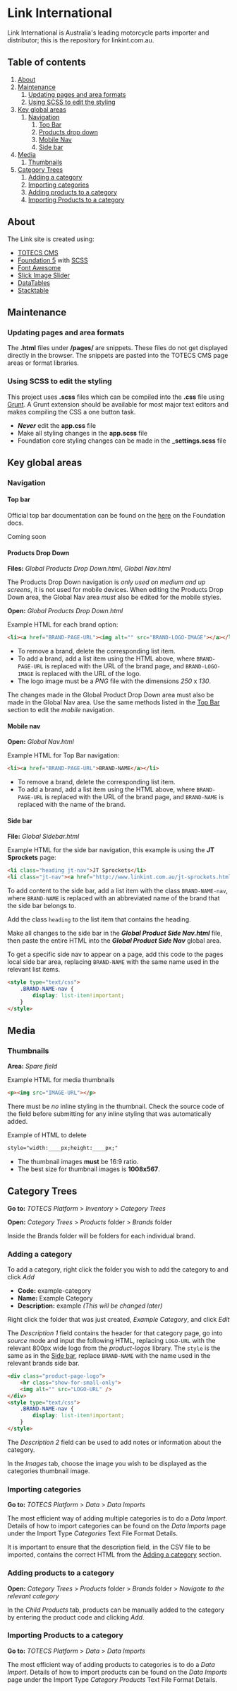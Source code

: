 # Link International
Link International is Australia's leading motorcycle parts importer and distributor; this is the repository for linkint.com.au.

## Table of contents
1. [About](#about)
2. [Maintenance](#maintenance)
	1. [Updating pages and area formats](#updating-pages-and-area-formats)
	2. [Using SCSS to edit the styling](#using-SCSS-to-edit-the-styling)
3. [Key global areas](#key-global-areas)
	1. [Navigation](#navigation)
		1. [Top Bar](#top-bar)
		2. [Products drop down](#products-drop-down)
		3. [Mobile Nav](#mobile-nav)
		4. [Side bar](#side-bar)
4. [Media](#media)
	1. [Thumbnails](#thumbnails)
5. [Category Trees](#category-trees)
	1. [Adding a category](#adding-a-category)
	2. [Importing categories](#importing-categories)
	3. [Adding products to a category](#adding-products-to-a-category)
	4. [Importing Products to a category](#importing-products-to-a-category)




## About
The Link site is created using:
* [TOTECS CMS](http://www.totecs.com/index_page.html)
* [Foundation 5](http://foundation.zurb.com/sites/docs/v/5.5.3/) with [SCSS](http://sass-lang.com/)
* [Font Awesome](http://fontawesome.io/icons/)
* [Slick Image Slider](http://kenwheeler.github.io/slick/)
* [DataTables](https://datatables.net/)
* [Stacktable](http://johnpolacek.github.io/stacktable.js/)


## Maintenance

### Updating pages and area formats
The **.html** files under **/pages/** are snippets. These files do not get displayed directly in the browser. The snippets are pasted into the TOTECS CMS page areas or format libraries.

### Using SCSS to edit the styling
This project uses **.scss** files which can be compiled into the **.css** file using [Grunt](http://gruntjs.com/getting-started). A Grunt extension should be available for most major text editors and makes compiling the CSS a one button task.

- **_Never_** edit the **app.css** file
- Make all styling changes in the **app.scss** file
- Foundation core styling changes can be made in the **_settings.scss** file

## Key global areas

### Navigation

#### Top bar

Official top bar documentation can be found on the [here](http://foundation.zurb.com/sites/docs/v/5.5.3/components/topbar.html) on the Foundation docs.

Coming soon

#### Products Drop Down

__Files:__ *Global Products Drop Down.html*, *Global Nav.html*

The Products Drop Down navigation is *only used on medium and up screens*, it is not used for mobile devices. When editing the Products Drop Down area, the Global Nav area *must* also be edited for the mobile styles.


__Open:__ *Global Products Drop Down.html*

Example HTML for each brand option:

```html
<li><a href="BRAND-PAGE-URL"><img alt="" src="BRAND-LOGO-IMAGE"></a></li>
```

- To remove a brand, delete the corresponding list item.
- To add a brand, add a list item using the HTML above, where ```BRAND-PAGE-URL``` is replaced with the URL of the brand page, and ```BRAND-LOGO-IMAGE``` is replaced with the URL of the logo.
- The logo image must be a *PNG* file with the dimensions *250* x *130*.

The changes made in the Global Product Drop Down area must also be made in the Global Nav area. Use the same methods listed in the [Top Bar](#top-bar) section to edit the *mobile* navigation.

#### Mobile nav

__Open:__ *Global Nav.html*

Example HTML for Top Bar navigation:

```html
<li><a href="BRAND-PAGE-URL">BRAND-NAME</a></li>
```

- To remove a brand, delete the corresponding list item.
- To add a brand, add a list item using the HTML above, where ```BRAND-PAGE-URL``` is replaced with the URL of the brand page, and ```BRAND-NAME``` is replaced with the name of the brand.


#### Side bar

__File:__ *Global Sidebar.html*

Example HTML for the side bar navigation, this example is using the **JT Sprockets** page:

```html
<li class="heading jt-nav">JT Sprockets</li>
<li class="jt-nav"><a href="http://www.linkint.com.au/jt-sprockets.html">About</a></li>
``` 

To add content to the side bar, add a list item with the class ```BRAND-NAME-nav```, where ```BRAND-NAME``` is replaced with an abbreviated name of the brand that the side bar belongs to.

Add the class ```heading``` to the list item that contains the heading.

Make all changes to the side bar in the **_Global Product Side Nav.html_** file, then paste the entire HTML into the **_Global Product Side Nav_** global area.

To get a specific side nav to appear on a page, add this code to the pages local side bar area, replacing ```BRAND-NAME``` with the same name used in the relevant list items.

```html
<style type="text/css">
	.BRAND-NAME-nav {
		display: list-item!important;
	}
</style>
```

## Media

### Thumbnails
__Area:__ *Spare field*

Example HTML for media thumbnails

```html
<p><img src="IMAGE-URL"></p>
```

There must be *no* inline styling in the thumbnail. Check the source code of the field before submitting for any inline styling that was automatically added.

Example of HTML to delete

```html
style="width:____px;height:____px;"
```

- The thumbnail images **must** be 16:9 ratio.
- The best size for thumbnail images is **1008x567**.




## Category Trees

__Go to:__ *TOTECS Platform* > *Inventory* > *Category Trees*

__Open:__ *Category Trees* > *Products* folder > *Brands* folder

Inside the Brands folder will be folders for each individual brand.

### Adding a category

To add a category, right click the folder you wish to add the category to and click *Add*
- __Code:__ example-category
- __Name:__ Example Category
- __Description:__ example *(This will be changed later)*

Right click the folder that was just created, *Example Category*, and click *Edit*

The *Description 1* field contains the header for that category page, go into *source* mode and input the following HTML, replacing ```LOGO-URL``` with the relevant 800px wide logo from the *product-logos* library. The ```style``` is the same as in the [Side bar](#side-bar), replace ```BRAND-NAME``` with the name used in the relevant brands side bar.

```html
<div class="product-page-logo">
	<hr class="show-for-small-only">
	<img alt="" src="LOGO-URL" />
</div>
<style type="text/css">
	.BRAND-NAME-nav {
		display: list-item!important;
	}
</style>
```

The *Description 2* field can be used to add notes or information about the category.

In the *Images* tab, choose the image you wish to be displayed as the categories thumbnail image.

### Importing categories

__Go to:__ *TOTECS Platform* > *Data* > *Data Imports*

The most efficient way of adding multiple categories is to do a *Data Import*. Details of how to import categories can be found on the *Data Imports* page under the Import Type *Categories* Text File Format Details.

It is important to ensure that the description field, in the CSV file to be imported, contains the correct HTML from the [Adding a category](#adding-a-category) section.

### Adding products to a category

__Open:__ *Category Trees* > *Products* folder > *Brands* folder > *Navigate to the relevant category*

In the *Child Products* tab, products can be manually added to the category by entering the product code and clicking *Add*.

### Importing Products to a category

__Go to:__ *TOTECS Platform* > *Data* > *Data Imports*

The most efficient way of adding products to categories is to do a  *Data Import*. Details of how to import products can be found on the *Data Imports* page under the Import Type *Category Products* Text File Format Details.
